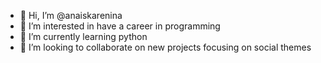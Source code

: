 - 👋 Hi, I’m @anaiskarenina
- 👀 I’m interested in have a career in programming
- 🌱 I’m currently learning python
- 💞️ I’m looking to collaborate on new projects focusing on social themes

<!---
anaiskarenina/anaiskarenina is a ✨ special ✨ repository because its `README.md` (this file) appears on your GitHub profile.
You can click the Preview link to take a look at your changes.
--->

